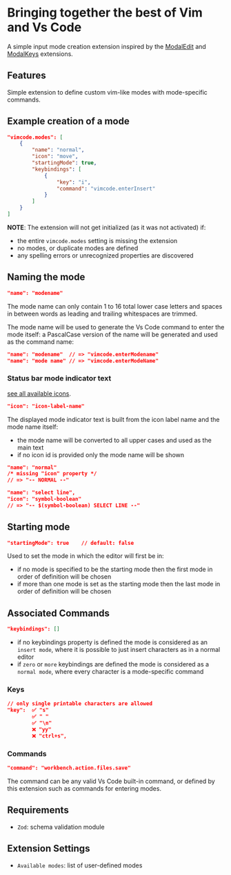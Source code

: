 # Bringing together the best of Vim and Vs Code

A simple input mode creation extension inspired by the [ModalEdit](https://github.com/johtela/vscode-modaledit) and
[ModalKeys](https://github.com/haberdashPI/vscode-modal-keys) extensions.

## Features

Simple extension to define custom vim-like modes with mode-specific commands.

## Example creation of a mode

``` json
"vimcode.modes": [
    {
        "name": "normal",
        "icon": "move",
        "startingMode": true,
        "keybindings": [
            {
                "key": "i",
                "command": "vimcode.enterInsert"
            }
        ]
    }
]
```

**NOTE**: The extension will not get initialized (as it was not activated) if:

- the entire `vimcode.modes` setting is missing the extension
- no modes, or duplicate modes are defined
- any spelling errors or unrecognized properties are discovered

## Naming the mode

``` json
"name": "modename"
```

The mode name can only contain 1 to 16 total lower case letters and spaces in between words as leading and
trailing whitespaces are trimmed.

The mode name will be used to generate the Vs Code command to enter the mode itself: a PascalCase version of the
name will be generated and used as the command name:

``` json
"name": "modename"  // => "vimcode.enterModename"
"name": "mode name" // => "vimcode.enterModeName"
```

### Status bar mode indicator text

[see all available icons](https://code.visualstudio.com/api/references/icons-in-labels "Vs Code icons in labels").

``` json
"icon": "icon-label-name"
```

The displayed mode indicator text is built from the icon label name and the mode name itself:

- the mode name will be converted to all upper cases and used as the main text
- if no icon id is provided only the mode name will be shown

``` json
"name": "normal"
/* missing "icon" property */
// => "-- NORMAL --"

"name": "select line",
"icon": "symbol-boolean"
// => "-- $(symbol-boolean) SELECT LINE --"
```

## Starting mode

``` json
"startingMode": true    // default: false
```

Used to set the mode in which the editor will first be in:

- if no mode is specified to be the starting mode then the first mode in order of definition will be chosen
- if more than one mode is set as the starting mode then the last mode in order of definition will be chosen

## Associated Commands

``` json
"keybindings": []
```

- if no keybindings property is defined the mode is considered as an `insert mode`, where it is possible to just
  insert characters as in a normal editor
- if `zero` or `more` keybindings are defined the mode is considered as a `normal mode`, where every character is a
  mode-specific command

### Keys

``` json
// only single printable characters are allowed
"key":  ✅ "s"
        ✅ " "
        ✅ "\n"
        ❌ "yy"
        ❌ "ctrl+s",
```

### Commands

``` json
"command": "workbench.action.files.save"
```

The command can be any valid Vs Code built-in command, or defined by this extension such as commands for entering modes.

## Requirements

- `Zod`: schema validation module

## Extension Settings

- `Available modes`: list of user-defined modes
